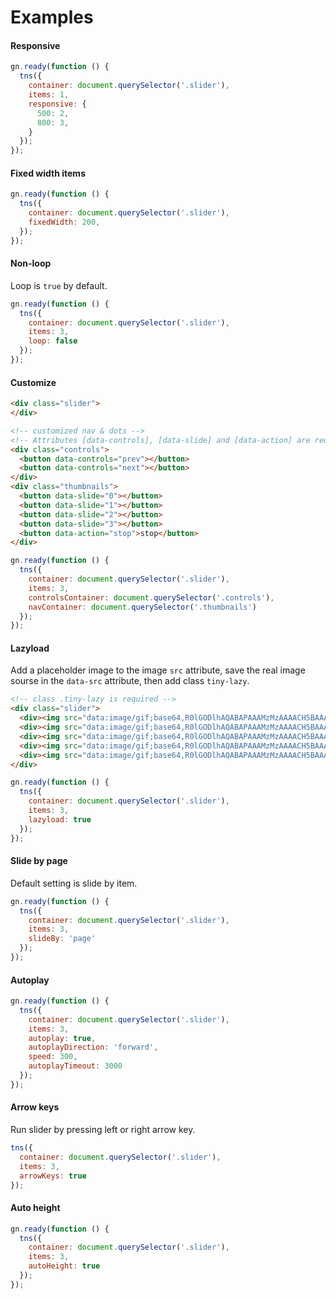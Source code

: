 # Examples
#### Responsive
```javascript
gn.ready(function () {
  tns({
    container: document.querySelector('.slider'),
    items: 1,
    responsive: {
      500: 2,
      800: 3,
    }
  });
});
```

#### Fixed width items
```javascript
gn.ready(function () {
  tns({
    container: document.querySelector('.slider'),
    fixedWidth: 200,
  });
});
```

#### Non-loop
Loop is `true` by default.
```javascript
gn.ready(function () {
  tns({
    container: document.querySelector('.slider'),
    items: 3,
    loop: false
  });
});
```
#### Customize
```html
<div class="slider">
</div>

<!-- customized nav & dots -->
<!-- Attributes [data-controls], [data-slide] and [data-action] are required -->
<div class="controls">
  <button data-controls="prev"></button>
  <button data-controls="next"></button>
</div>
<div class="thumbnails">
  <button data-slide="0"></button>
  <button data-slide="1"></button>
  <button data-slide="2"></button>
  <button data-slide="3"></button>
  <button data-action="stop">stop</button>
</div>
```
```javascript
gn.ready(function () {
  tns({
    container: document.querySelector('.slider'),
    items: 3,
    controlsContainer: document.querySelector('.controls'),
    navContainer: document.querySelector('.thumbnails')
  });
});
```

#### Lazyload
Add a placeholder image to the image `src` attribute, save the real image sourse in the `data-src` attribute, then add class `tiny-lazy`. 
```html
<!-- class .tiny-lazy is required -->
<div class="slider">
  <div><img src="data:image/gif;base64,R0lGODlhAQABAPAAAMzMzAAAACH5BAAAAAAALAAAAAABAAEAAAICRAEAOw==" data-src="path/to/img.jpg" alt="" class="tiny-lazy" width="300" height="300"></div>
  <div><img src="data:image/gif;base64,R0lGODlhAQABAPAAAMzMzAAAACH5BAAAAAAALAAAAAABAAEAAAICRAEAOw==" data-src="path/to/img.jpg" alt="" class="tiny-lazy" width="300" height="300"></div>
  <div><img src="data:image/gif;base64,R0lGODlhAQABAPAAAMzMzAAAACH5BAAAAAAALAAAAAABAAEAAAICRAEAOw==" data-src="path/to/img.jpg" alt="" class="tiny-lazy" width="300" height="300"></div>
  <div><img src="data:image/gif;base64,R0lGODlhAQABAPAAAMzMzAAAACH5BAAAAAAALAAAAAABAAEAAAICRAEAOw==" data-src="path/to/img.jpg" alt="" class="tiny-lazy" width="300" height="300"></div>
  <div><img src="data:image/gif;base64,R0lGODlhAQABAPAAAMzMzAAAACH5BAAAAAAALAAAAAABAAEAAAICRAEAOw==" data-src="path/to/img.jpg" alt="" class="tiny-lazy" width="300" height="300"></div>
</div>
```
```javascript
gn.ready(function () {
  tns({
    container: document.querySelector('.slider'),
    items: 3,
    lazyload: true
  });
});
```

#### Slide by page
Default setting is slide by item.
```javascript
gn.ready(function () {
  tns({
    container: document.querySelector('.slider'),
    items: 3,
    slideBy: 'page'
  });
});
```

#### Autoplay
```javascript
gn.ready(function () {
  tns({
    container: document.querySelector('.slider'),
    items: 3,
    autoplay: true,
    autoplayDirection: 'forward',
    speed: 300,
    autoplayTimeout: 3000
  });
});
```

#### Arrow keys
Run slider by pressing left or right arrow key.
```javascript
tns({
  container: document.querySelector('.slider'),
  items: 3,
  arrowKeys: true
});
```

#### Auto height
```javascript
gn.ready(function () {
  tns({
    container: document.querySelector('.slider'),
    items: 3,
    autoHeight: true
  });
});
```